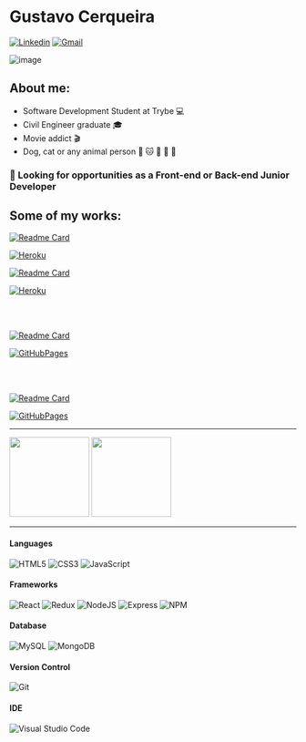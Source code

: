 # Gustavo Cerqueira

[![Linkedin](https://img.shields.io/badge/LinkedIn-blue?style=for-the-badge&logo=Linkedin)](https://www.linkedin.com/in/gmcerqueira/)
[![Gmail](https://img.shields.io/badge/Gmail-D14836?style=for-the-badge&logo=gmail&logoColor=white)](mailto:gmcerqueira93@gmail.com)

![image](https://media.giphy.com/media/BpS6k9mXoDiZa/giphy.gif)

## About me:

- Software Development Student at Trybe :computer:
- Civil Engineer graduate :mortar_board:
- Movie addict :clapper:
- Dog, cat or any animal person :dog: :cat: :rabbit: :pig: :unicorn:

 ### :mag_right: Looking for opportunities as a Front-end or Back-end Junior Developer 

## Some of my works:
 
[![Readme Card](https://github-readme-stats.vercel.app/api/pin/?username=gmcerqueira&repo=task-list-app&theme=tokyonight)](https://github.com/gmcerqueira/task-list-app)

[![Heroku](https://img.shields.io/badge/Heroku-430098?style=for-the-badge&logo=heroku&logoColor=white)](https://task-list-app-gmc.herokuapp.com/)


[![Readme Card](https://github-readme-stats.vercel.app/api/pin/?username=gmcerqueira&repo=task-list-api&theme=tokyonight)](https://github.com/gmcerqueira/task-list-api)

[![Heroku](https://img.shields.io/badge/Heroku-430098?style=for-the-badge&logo=heroku&logoColor=white)](https://task-list-api-gmc.herokuapp.com/)

</br>
</br>

[![Readme Card](https://github-readme-stats.vercel.app/api/pin/?username=gmcerqueira&repo=trivia-game-react-redux&theme=tokyonight)](https://github.com/gmcerqueira/trivia-game-react-redux)

[![GitHubPages](https://img.shields.io/badge/GitHubPages-100000?style=for-the-badge&logo=github&logoColor=white)](https://gmcerqueira.github.io/trivia-game-react-redux/)

</br>
</br>
 
[![Readme Card](https://github-readme-stats.vercel.app/api/pin/?username=gmcerqueira&repo=starwars-planets-search-context-api&theme=tokyonight)](https://github.com/gmcerqueira/starwars-planets-search-context-api)

[![GitHubPages](https://img.shields.io/badge/GitHubPages-100000?style=for-the-badge&logo=github&logoColor=white)](https://gmcerqueira.github.io/starwars-planets-search-context-api/)

----

 <img 
  src="https://github-readme-stats.vercel.app/api/top-langs/?username=gmcerqueira&langs_count=4&layout=compact&theme=tokyonight"
  height="140em"
 />
 <img  
  src="https://github-readme-stats.vercel.app/api?username=gmcerqueira&show_icons=true&theme=tokyonight&hide=stars,issues&custom_title=Git Status"  
  height="140em"
 />

----

#### Languages
![HTML5](https://img.shields.io/badge/html5-%23E34F26.svg?style=for-the-badge&logo=html5&logoColor=white)
![CSS3](https://img.shields.io/badge/css3-%231572B6.svg?style=for-the-badge&logo=css3&logoColor=white)
![JavaScript](https://img.shields.io/badge/javascript-%23323330.svg?style=for-the-badge&logo=javascript&logoColor=%23F7DF1E)

#### Frameworks
![React](https://img.shields.io/badge/react-%2320232a.svg?style=for-the-badge&logo=react&logoColor=%2361DAFB)
![Redux](https://img.shields.io/badge/Redux-593D88?style=for-the-badge&logo=redux&logoColor=white)
![NodeJS](https://img.shields.io/badge/node.js-6DA55F?style=for-the-badge&logo=node.js&logoColor=white)
![Express](https://img.shields.io/badge/Express.js-000000?style=for-the-badge&logo=express&logoColor=white)
![NPM](https://img.shields.io/badge/npm-CB3837?style=for-the-badge&logo=npm&logoColor=white)

#### Database
![MySQL](https://img.shields.io/badge/mysql-%2300f.svg?style=for-the-badge&logo=mysql&logoColor=white)
![MongoDB](https://img.shields.io/badge/MongoDB-%234ea94b.svg?style=for-the-badge&logo=mongodb&logoColor=white)

#### Version Control
![Git](https://img.shields.io/badge/git-%23F05033.svg?style=for-the-badge&logo=git&logoColor=white)

#### IDE
![Visual Studio Code](https://img.shields.io/badge/VS%20Code-0078d7.svg?style=for-the-badge&logo=visual-studio-code&logoColor=white)
